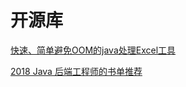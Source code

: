 # 开源库

[快速、简单避免OOM的java处理Excel工具](https://github.com/alibaba/easyexcel)

[2018 Java 后端工程师的书单推荐](https://juejin.im/post/59c2f3e16fb9a00a600f6a5c)